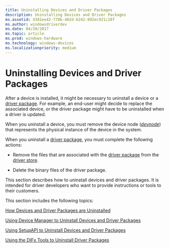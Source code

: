 ```yaml
---
title: Uninstalling Devices and Driver Packages
description: Uninstalling Devices and Driver Packages
ms.assetid: 4381ee42-778b-402d-b242-892ec921c28f
ms.author: windowsdriverdev
ms.date: 04/20/2017
ms.topic: article
ms.prod: windows-hardware
ms.technology: windows-devices
ms.localizationpriority: medium
---
```


# Uninstalling Devices and Driver Packages


After a device is installed, it might be necessary to uninstall a device or a [driver package](driver-packages.md). For example, an end-user might decide to replace the associated device, or the driver package might have to be uninstalled when a driver is updated.

When you uninstall a device, you must remove the device node ([*devnode*](https://msdn.microsoft.com/library/windows/hardware/ff556277#wdkgloss-devnode)) that represents the physical instance of the device in the system.

When you uninstall a [driver package](driver-packages.md), you must complete the following actions:

-   Remove the files that are associated with the [driver package](driver-packages.md) from the [driver store](driver-store.md).

-   Delete the binary files of the driver package.

This section describes how to uninstall devices and driver packages. It is intended for driver developers who want to provide instructions or tools to their customers.

This section includes the following topics:

[How Devices and Driver Packages are Uninstalled](how-devices-and-driver-packages-are-uninstalled.md)

[Using Device Manager to Uninstall Devices and Driver Packages](using-device-manager-to-uninstall-devices-and-driver-packages.md)

[Using SetupAPI to Uninstall Devices and Driver Packages](using-setupapi-to-uninstall-devices-and-driver-packages.md)

[Using the DIFx Tools to Uninstall Driver Packages](using-the-difx-tools-to-uninstall-driver-packages.md)

 

 





